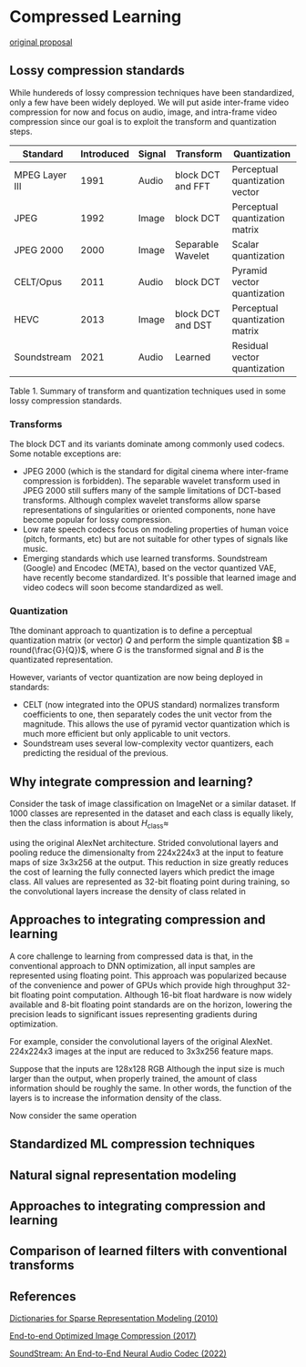 # Compressed Learning

[original proposal](https://danjacobellis.net/ITML/_static/proposal.pdf)

## Lossy compression standards

While hundereds of lossy compression techniques have been standardized, only a few have been widely deployed. We will put aside inter-frame video compression for now and focus on audio, image, and intra-frame video compression since our goal is to exploit the transform and quantization steps.

| Standard       | Introduced | Signal | Transform         | Quantization                   |
|----------------|------------|--------|-------------------|--------------------------------|
| MPEG Layer III | 1991       | Audio  | block DCT and FFT | Perceptual quantization vector |
| JPEG           | 1992       | Image  | block DCT         | Perceptual quantization matrix |
| JPEG 2000      | 2000       | Image  | Separable Wavelet | Scalar quantization            |
| CELT/Opus      | 2011       | Audio  | block DCT         | Pyramid vector quantization    |
| HEVC           | 2013       | Image  | block DCT and DST | Perceptual quantization matrix |
| Soundstream    | 2021       | Audio  | Learned           | Residual vector quantization   |

</center> Table 1. Summary of transform and quantization techniques used in some lossy compression standards. </center>

### Transforms

The block DCT and its variants dominate among commonly used codecs. Some notable exceptions are:

* JPEG 2000 (which is the standard for digital cinema where inter-frame compression is forbidden). The separable wavelet transform used in JPEG 2000 still suffers many of the sample limitations of DCT-based transforms. Although complex wavelet transforms allow sparse representations of singularities or oriented components, none have become popular for lossy compression.
* Low rate speech codecs focus on modeling properties of human voice (pitch, formants, etc) but are not suitable for other types of signals like music.
* Emerging standards which use learned transforms. Soundstream (Google) and Encodec (META), based on the vector quantized VAE, have recently become standardized. It's possible that learned image and video codecs will soon become standardized as well.

### Quantization

Tthe dominant approach to quantization is to define a perceptual quantization matrix (or vector) $Q$ and perform the simple quantization $B = round(\frac{G}{Q})$, where $G$ is the transformed signal and $B$ is the quantizated representation.

However, variants of vector quantization are now being deployed in standards:

* CELT (now integrated into the OPUS standard) normalizes transform coefficients to one, then separately codes the unit vector from the magnitude. This allows the use of pyramid vector quantization which is much more efficient but only applicable to unit vectors.
* Soundstream uses several low-complexity vector quantizers, each predicting the residual of the previous.

## Why integrate compression and learning?

Consider the task of image classification on ImageNet or a similar dataset. If 1000 classes are represented in the dataset and each class is equally likely, then the class information is about $H_{\text{class}}\approx$ 

using the original AlexNet architecture. Strided convolutional layers and pooling reduce the dimensionalty from 224x224x3 at the input to feature maps of size 3x3x256 at the output. This reduction in size greatly reduces the cost of learning the fully connected layers which predict the image class. All values are represented as 32-bit floating point during training, so the convolutional layers increase the density of class related in



## Approaches to integrating compression and learning

A core challenge to learning from compressed data is that, in the conventional approach to DNN optimization, all input samples are represented using floating point. This approach was popularized because of the convenience and power of GPUs which provide high throughput 32-bit floating point computation. Although 16-bit float hardware is now widely available and 8-bit floating point standards are on the horizon, lowering the precision leads to significant issues representing gradients during optimization.

For example, consider the convolutional layers of the original AlexNet. 224x224x3 images at the input are reduced to 3x3x256 feature maps. 

Suppose that the inputs are 128x128 RGB Although the input size is much larger than the output, when properly trained, the amount of class information should be roughly the same. In other words, the function of the layers is to increase the information density of the class.

Now consider the same operation

## Standardized ML compression techniques

## Natural signal representation modeling

## Approaches to integrating compression and learning

## Comparison of learned filters with conventional transforms

## References

[Dictionaries for Sparse Representation Modeling (2010)](https://ieeexplore.ieee.org/abstract/document/5452966)

[End-to-end Optimized Image Compression (2017)](https://www.cns.nyu.edu/~lcv/iclr2017/)

[SoundStream: An End-to-End Neural Audio Codec (2022)](https://ieeexplore.ieee.org/abstract/document/9625818)